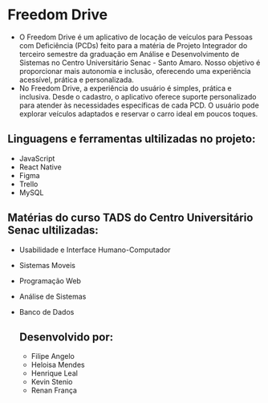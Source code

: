 # Freedom Drive

- O Freedom Drive é um aplicativo de locação de veículos para Pessoas com Deficiência (PCDs) feito para a matéria de Projeto Integrador do terceiro semestre da graduação em Análise e Desenvolvimento de Sistemas no Centro Universitário Senac - Santo Amaro. Nosso objetivo é proporcionar mais autonomia e inclusão, oferecendo uma experiência acessível, prática e personalizada.
- No Freedom Drive, a experiência do usuário é simples, prática e inclusiva. Desde o cadastro, o aplicativo oferece suporte personalizado para atender às necessidades específicas de cada PCD. O usuário pode explorar veículos adaptados e reservar o carro ideal em poucos toques.

## Linguagens e ferramentas ultilizadas no projeto:
- JavaScript
- React Native
- Figma
- Trello
- MySQL

## Matérias do curso TADS do Centro Universitário Senac ultilizadas:
- Usabilidade e Interface Humano-Computador
- Sistemas Moveis
- Programação Web
- Análise de Sistemas
- Banco de Dados
 
  ## Desenvolvido por:
  - Filipe Angelo
  - Heloisa Mendes
  - Henrique Leal
  - Kevin Stenio
  - Renan França

